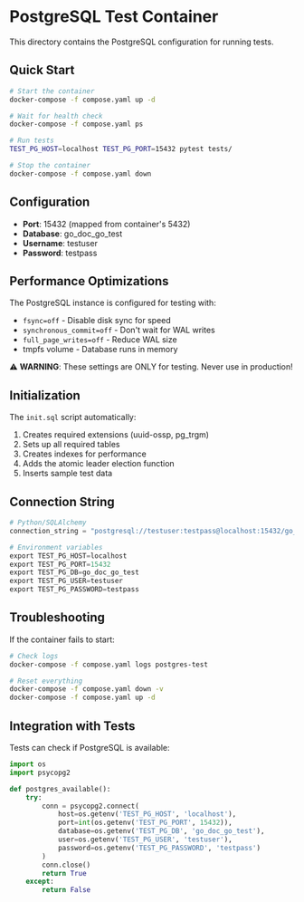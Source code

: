 # PostgreSQL Test Container

This directory contains the PostgreSQL configuration for running tests.

## Quick Start

```bash
# Start the container
docker-compose -f compose.yaml up -d

# Wait for health check
docker-compose -f compose.yaml ps

# Run tests
TEST_PG_HOST=localhost TEST_PG_PORT=15432 pytest tests/

# Stop the container
docker-compose -f compose.yaml down
```

## Configuration

- **Port**: 15432 (mapped from container's 5432)
- **Database**: go_doc_go_test
- **Username**: testuser
- **Password**: testpass

## Performance Optimizations

The PostgreSQL instance is configured for testing with:
- `fsync=off` - Disable disk sync for speed
- `synchronous_commit=off` - Don't wait for WAL writes
- `full_page_writes=off` - Reduce WAL size
- tmpfs volume - Database runs in memory

⚠️ **WARNING**: These settings are ONLY for testing. Never use in production!

## Initialization

The `init.sql` script automatically:
1. Creates required extensions (uuid-ossp, pg_trgm)
2. Sets up all required tables
3. Creates indexes for performance
4. Adds the atomic leader election function
5. Inserts sample test data

## Connection String

```python
# Python/SQLAlchemy
connection_string = "postgresql://testuser:testpass@localhost:15432/go_doc_go_test"

# Environment variables
export TEST_PG_HOST=localhost
export TEST_PG_PORT=15432
export TEST_PG_DB=go_doc_go_test
export TEST_PG_USER=testuser
export TEST_PG_PASSWORD=testpass
```

## Troubleshooting

If the container fails to start:
```bash
# Check logs
docker-compose -f compose.yaml logs postgres-test

# Reset everything
docker-compose -f compose.yaml down -v
docker-compose -f compose.yaml up -d
```

## Integration with Tests

Tests can check if PostgreSQL is available:
```python
import os
import psycopg2

def postgres_available():
    try:
        conn = psycopg2.connect(
            host=os.getenv('TEST_PG_HOST', 'localhost'),
            port=int(os.getenv('TEST_PG_PORT', 15432)),
            database=os.getenv('TEST_PG_DB', 'go_doc_go_test'),
            user=os.getenv('TEST_PG_USER', 'testuser'),
            password=os.getenv('TEST_PG_PASSWORD', 'testpass')
        )
        conn.close()
        return True
    except:
        return False
```